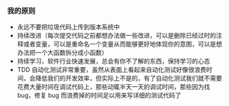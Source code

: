 ### 我的原则

- 永远不要把垃圾代码上传到版本系统中
- 持续改进（每次提交代码之前都想办法做一些改进，可以是删除已经过时的注释或者变量，可以是重命名一个变量从而能够更好地体现你的意图，可以是想办法把一个大函数拆分成小函数）
- 持续学习，软件行业快速发展，总会有你不了解的东西，保持学习的心态
- TDD 自动化测试非常重要，虽然从表面上看起来自动化测试好像很浪费时间，会降低我们的开发效率，但实际上不是的，有了自动化测试我们就不需要花费大量时间在调试代码上，那些动辄半天一天的调试时间，那些因为找 bug，修复 bug 而浪费掉的时间足以用来写详细的测试代码了
